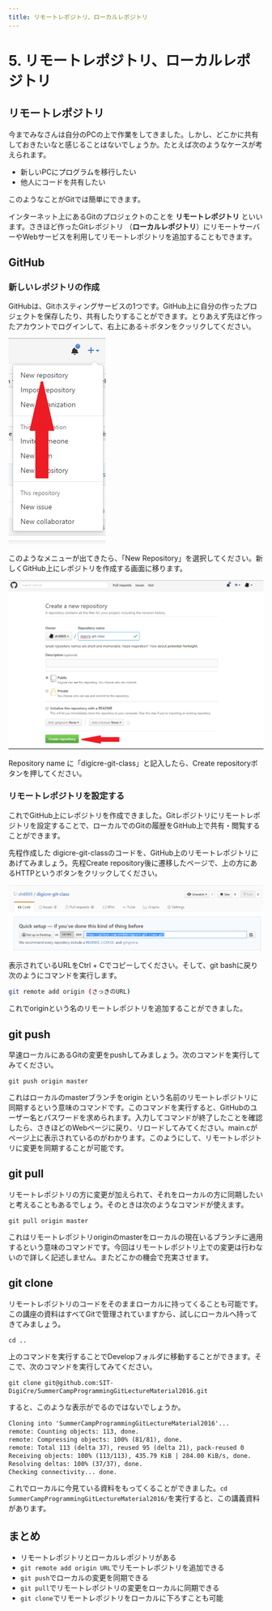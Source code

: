 ```yaml
---
title: リモートレポジトリ、ローカルレポジトリ
---
```


# 5. リモートレポジトリ、ローカルレポジトリ

## リモートレポジトリ

今までみなさんは自分のPCの上で作業をしてきました。しかし、どこかに共有しておきたいなと感じることはないでしょうか。たとえば次のようなケースが考えられます。

* 新しいPCにプログラムを移行したい
* 他人にコードを共有したい

このようなことがGitでは簡単にできます。

インターネット上にあるGitのプロジェクトのことを **リモートレポジトリ** といいます。さきほど作ったGitレポジトリ （**ローカルレポジトリ**）にリモートサーバーやWebサービスを利用してリモートレポジトリを追加することもできます。

## GitHub

### 新しいレポジトリの作成

GitHubは、Gitホスティングサービスの1つです。GitHub上に自分の作ったプロジェクトを保存したり、共有したりすることができます。とりあえず先ほど作ったアカウントでログインして、右上にある＋ボタンをクッリクしてください。



![img](img/github-plus-button.png)

このようなメニューが出てきたら、「New Repository」を選択してください。新しくGitHub上にレポジトリを作成する画面に移ります。

![img](img/create-new-repository.png)

Repository name に「digicre-git-class」と記入したら、Create repositoryボタンを押してください。

### リモートレポジトリを設定する

これでGitHub上にレポジトリを作成できました。Gitレポジトリにリモートレポジトリを設定することで、ローカルでのGitの履歴をGitHub上で共有・閲覧することができます。

先程作成した digicre-git-classのコードを、GitHub上のリモートレポジトリにあげてみましょう。先程Create repository後に遷移したページで、上の方にあるHTTPというボタンをクリックしてください。

![img](img/copy-repository-url.png)

表示されているURLをCtrl + Cでコピーしてください。そして、git bashに戻り次のようにコマンドを実行します。

```bash
git remote add origin (さっきのURL)
```

これでoriginという名のリモートレポジトリを追加することができました。

## git push

早速ローカルにあるGitの変更をpushしてみましょう。次のコマンドを実行してみてください。

```
git push origin master
```

これはローカルのmasterブランチをorigin という名前のリモートレポジトリに同期するという意味のコマンドです。このコマンドを実行すると、GitHubのユーザー名とパスワードを求められます。入力してコマンドが終了したことを確認したら、さきほどのWebページに戻り、リロードしてみてください。main.cがページ上に表示されているのがわかります。このようにして、リモートレポジトリに変更を同期することが可能です。

## git pull

リモートレポジトリの方に変更が加えられて、それをローカルの方に同期したいと考えることもあるでしょう。そのときは次のようなコマンドが使えます。

```
git pull origin master
```

これはリモートレポジトリoriginのmasterをローカルの現在いるブランチに適用するという意味のコマンドです。今回はリモートレポジトリ上での変更は行わないので詳しく記述しません。またどこかの機会で充実させます。

## git clone

リモートレポジトリのコードをそのままローカルに持ってくることも可能です。この講座の資料はすべてGitで管理されていますから、試しにローカルへ持ってきてみましょう。

```
cd ..
```

上のコマンドを実行することでDevelopフォルダに移動することができます。そこで、次のコマンドを実行してみてください。

```
git clone git@github.com:SIT-DigiCre/SummerCampProgrammingGitLectureMaterial2016.git
```

すると、このような表示がでるのではないでしょうか。

```
Cloning into 'SummerCampProgrammingGitLectureMaterial2016'...
remote: Counting objects: 113, done.
remote: Compressing objects: 100% (81/81), done.
remote: Total 113 (delta 37), reused 95 (delta 21), pack-reused 0
Receiving objects: 100% (113/113), 435.79 KiB | 284.00 KiB/s, done.
Resolving deltas: 100% (37/37), done.
Checking connectivity... done.
```

これでローカルに今見ている資料をもってくることができました。`cd  SummerCampProgrammingGitLectureMaterial2016/`を実行すると、この講義資料があります。

## まとめ

* リモートレポジトリとローカルレポジトリがある
* `git remote add origin URL`でリモートレポジトリを追加できる
* `git push`でローカルの変更を同期できる
* `git pull`でリモートレポジトリの変更をローカルに同期できる
* `git clone`でリモートレポジトリをローカルに下ろすことも可能
